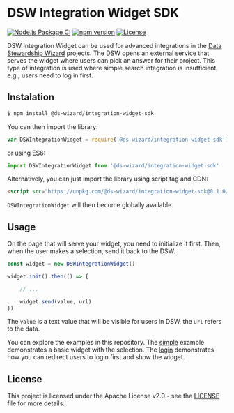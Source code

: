 # DSW Integration Widget SDK

[![Node.js Package CI](https://github.com/ds-wizard/dsw-integration-widget-sdk/workflows/Node.js%20Package/badge.svg)](https://github.com/ds-wizard/dsw-integration-widget-sdk/actions)
[![npm version](https://badge.fury.io/js/@ds-wizard%2Fintegration-widget-sdk.svg)](https://badge.fury.io/js/@ds-wizard%2Fintegration-widget-sdk)
[![License](https://img.shields.io/github/license/ds-wizard/dsw-integration-widget-sdk)](LICENSE)

DSW Integration Widget can be used for advanced integrations in the [Data Stewardship Wizard](https://ds-wizard.org) projects. The DSW opens an external service that serves the widget where users can pick an answer for their project. This type of integration is used where simple search integration is insufficient, e.g., users need to log in first.

## Instalation

```bash
$ npm install @ds-wizard/integration-widget-sdk
```

You can then import the library:

```javascript
var DSWIntegrationWidget = require('@ds-wizard/integration-widget-sdk')
```

or using ES6:

```javascript
import DSWIntegrationWidget from '@ds-wizard/integration-widget-sdk'
```

Alternatively, you can just import the library using script tag and CDN:

```html
<script src="https://unpkg.com/@ds-wizard/integration-widget-sdk@0.1.0/lib/index.js"></script>
```

`DSWIntegrationWidget` will then become globally available.

## Usage

On the page that will serve your widget, you need to initialize it first. Then, when the user makes a selection, send it back to the DSW.

```javascript
const widget = new DSWIntegrationWidget()

widget.init().then(() => {

    // ...

    widget.send(value, url)
})
```

The `value` is a text value that will be visible for users in DSW, the `url` refers to the data.

You can explore the examples in this repository. The [simple](examples/simple) example demonstrates a basic widget with the selection. The [login](examples/login) demonstrates how you can redirect users to login first and show the widget.

## License

This project is licensed under the Apache License v2.0 - see the
[LICENSE](LICENSE) file for more details.
